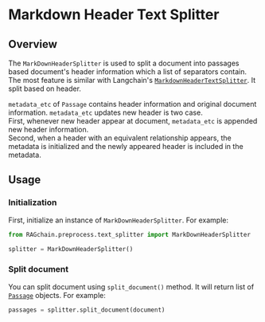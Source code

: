 # Markdown Header Text Splitter

## Overview

The `MarkDownHeaderSplitter` is used to split a document into passages based document's header information which a list of separators contain.
The most feature is similar with Langchain's [`MarkdownHeaderTextSplitter`](https://python.langchain.com/docs/modules/data\_connection/document\_transformers/text\_splitters/recursive\_text\_splitter).
It split based on header. <br>

`metadata_etc` of `Passage` contains header information and original document information. 
`metadata_etc` updates new header is two case. <br>
First, whenever new header appear at document, `metadata_etc` is appended new header information.<br>
Second, when a header with an equivalent relationship appears, the metadata is initialized and the newly appeared header is included in the metadata.

## Usage

### Initialization

First, initialize an instance of `MarkDownHeaderSplitter`. For example:

```python
from RAGchain.preprocess.text_splitter import MarkDownHeaderSplitter

splitter = MarkDownHeaderSplitter()
```

### Split document

You can split document using `split_document()` method. It will return list of [`Passage`](https://nomadamas.github.io/RAGchain/build/html/RAGchain.schema.html#module-RAGchain.schema.passage) objects. For example:

```python
passages = splitter.split_document(document)
```
